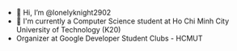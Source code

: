 - 👋 Hi, I’m @lonelyknight2902
- 👀 I'm currently a Computer Science student at Ho Chi Minh City University of Technology (K20)
- Organizer at Google Developer Student Clubs - HCMUT
<!---
lonelyknight2902/lonelyknight2902 is a ✨ special ✨ repository because its `README.md` (this file) appears on your GitHub profile.
You can click the Preview link to take a look at your changes.
--->
